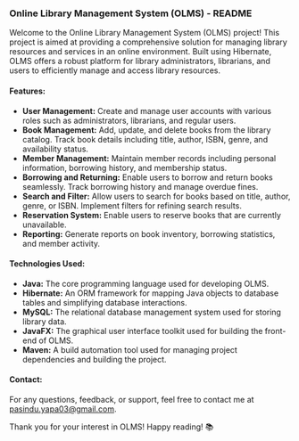 ### Online Library Management System (OLMS) - README

Welcome to the Online Library Management System (OLMS) project! This project is aimed at providing a comprehensive solution for managing library resources and services in an online environment. Built using Hibernate, OLMS offers a robust platform for library administrators, librarians, and users to efficiently manage and access library resources.

#### Features:
- **User Management:** Create and manage user accounts with various roles such as administrators, librarians, and regular users.
- **Book Management:** Add, update, and delete books from the library catalog. Track book details including title, author, ISBN, genre, and availability status.
- **Member Management:** Maintain member records including personal information, borrowing history, and membership status.
- **Borrowing and Returning:** Enable users to borrow and return books seamlessly. Track borrowing history and manage overdue fines.
- **Search and Filter:** Allow users to search for books based on title, author, genre, or ISBN. Implement filters for refining search results.
- **Reservation System:** Enable users to reserve books that are currently unavailable.
- **Reporting:** Generate reports on book inventory, borrowing statistics, and member activity.

#### Technologies Used:
- **Java:** The core programming language used for developing OLMS.
- **Hibernate:** An ORM framework for mapping Java objects to database tables and simplifying database interactions.
- **MySQL:** The relational database management system used for storing library data.
- **JavaFX:** The graphical user interface toolkit used for building the front-end of OLMS.
- **Maven:** A build automation tool used for managing project dependencies and building the project.

#### Contact:
For any questions, feedback, or support, feel free to contact me at [pasindu.yapa03@gmail.com](mailto:pasindu.yapa03@gmail.com).

Thank you for your interest in OLMS! Happy reading! 📚
